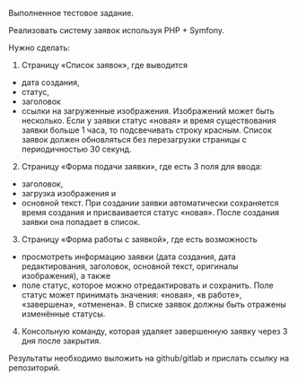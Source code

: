 Выполненное тестовое задание.
 
Реализовать систему заявок используя PHP + Symfony.
 
Нужно сделать:
1.	Страницу «Список заявок», где выводится 
-	дата создания, 
-	статус, 
-	заголовок 
-	ссылки на загруженные изображения. Изображений может быть несколько. 
Если у заявки статус «новая» и время существования заявки больше 1 часа, то подсвечивать строку красным. 
Список заявок должен обновляться без перезагрузки страницы с периодичностью 30 секунд.
2.	Страницу «Форма подачи заявки», где есть 3 поля для ввода: 
-	заголовок, 
-	загрузка изображения и 
-	основной текст. 
При создании заявки автоматически сохраняется время создания и присваивается статус «новая». 
После создания заявки она попадает в список.
3.	Страницу «Форма работы с заявкой», где есть возможность 
-	просмотреть информацию заявки (дата создания, дата редактирования, заголовок, основной текст, оригиналы изображения), а также 
-	поле статус, которое можно отредактировать и сохранить. Поле статус может принимать значения: «новая», «в работе», «завершена», «отменена». В списке заявок должны быть отражены изменённые статусы.

4.	Консольную команду, которая удаляет завершенную заявку через 3 дня после закрытия.

	

Результаты необходимо выложить на github/gitlab и прислать ссылку на репозиторий.
